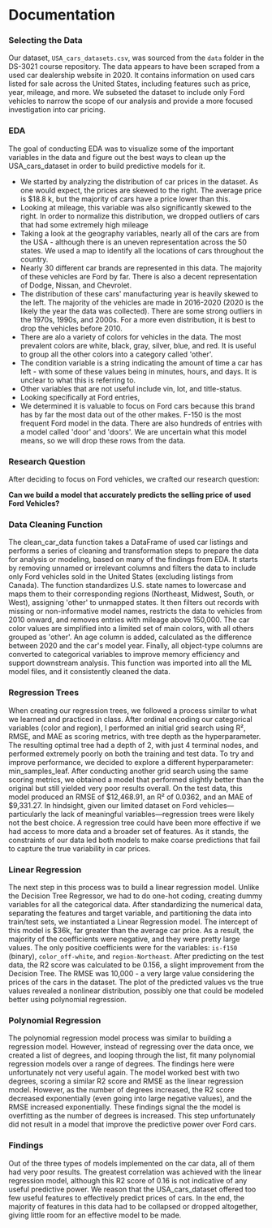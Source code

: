 # Documentation

### Selecting the Data
Our dataset, `USA_cars_datasets.csv`, was sourced from the `data` folder in the DS-3021 course repository. The data appears to have been scraped from a used car dealership website in 2020. It contains information on used cars listed for sale across the United States, including features such as price, year, mileage, and more. We subseted the dataset to include only Ford vehicles to narrow the scope of our analysis and provide a more focused investigation into car pricing. 

### EDA
The goal of conducting EDA was to visualize some of the important variables in the data and figure out the best ways to clean up the USA_cars_dataset in order to build predictive models for it. 
- We started by analyzing the distribution of car prices in the dataset. As one would expect, the prices are skewed to the right. The average price is $18.8 k, but the majority of cars have a price lower than this. 
- Looking at mileage, this variable was also significantly skewed to the right. In order to normalize this distribution, we dropped outliers of cars that had some extremely high mileage
- Taking a look at the geography variables, nearly all of the cars are from the USA - although there is an uneven representation across the 50 states. We used a map to identify all the locations of cars throughout the country.
- Nearly 30 different car brands are represented in this data. The majority of these vehicles are Ford by far. There is also a decent representation of Dodge, Nissan, and Chevrolet.
- The distribution of these cars' manufacturing year is heavily skewed to the left. The majority of the vehicles are made in 2016-2020 (2020 is the likely the year the data was collected). There are some strong outliers in the 1970s, 1990s, and 2000s. For a more even distribution, it is best to drop the vehicles before 2010.
- There are alo a variety of colors for vehicles in the data. The most prevalent colors are white, black, gray, silver, blue, and red. It is useful to group all the other colors into a category called 'other'.
- The condition variable is a string indicating the amount of time a car has left - with some of these values being in minutes, hours, and days. It is unclear to what this is referring to.
- Other variables that are not useful include vin, lot, and title-status.
- Looking specifically at Ford entries, 
- We determined it is valuable to focus on Ford cars because this brand has by far the most data out of the other makes. F-150 is the most frequent Ford model in the data. There are also hundreds of entries with a model called 'door' and 'doors'. We are uncertain what this model means, so we will drop these rows from the data.


### Research Question
After deciding to focus on Ford vehicles, we crafted our research question:

**Can we build a model that accurately predicts the selling price of used Ford Vehicles?**


### Data Cleaning Function
The clean_car_data function takes a DataFrame of used car listings and performs a series of cleaning and transformation steps to prepare the data for analysis or modeling, based on many of the findings from EDA. It starts by removing unnamed or irrelevant columns and filters the data to include only Ford vehicles sold in the United States (excluding listings from Canada). The function standardizes U.S. state names to lowercase and maps them to their corresponding regions (Northeast, Midwest, South, or West), assigning 'other' to unmapped states. It then filters out records with missing or non-informative model names, restricts the data to vehicles from 2010 onward, and removes entries with mileage above 150,000. The car color values are simplified into a limited set of main colors, with all others grouped as 'other'. An age column is added, calculated as the difference between 2020 and the car's model year. Finally, all object-type columns are converted to categorical variables to improve memory efficiency and support downstream analysis. This function was imported into all the ML model files, and it consistently cleaned the data.

### Regression Trees
When creating our regression trees, we followed a process similar to what we learned and practiced in class. After ordinal encoding our categorical variables (color and region), I performed an initial grid search using R², RMSE, and MAE as scoring metrics, with tree depth as the hyperparameter. The resulting optimal tree had a depth of 2, with just 4 terminal nodes, and performed extremely poorly on both the training and test data. To try and improve performance, we decided to explore a different hyperparameter: min_samples_leaf. After conducting another grid search using the same scoring metrics, we obtained a model that performed slightly better than the original but still yielded very poor results overall. On the test data, this model produced an RMSE of $12,468.91, an R² of 0.0362, and an MAE of $9,331.27. In hindsight, given our limited dataset on Ford vehicles—particularly the lack of meaningful variables—regression trees were likely not the best choice. A regression tree could have been more effective if we had access to more data and a broader set of features. As it stands, the constraints of our data led both models to make coarse predictions that fail to capture the true variability in car prices.

### Linear Regression
The next step in this process was to build a linear regression model. Unlike the Decision Tree Regressor, we had to do one-hot coding, creating dummy variables for all the categorical data. After standardizing the numerical data, separating the features and target variable, and partitioning the data into train/test sets, we instantiated a Linear Regression model. The intercept of this model is $36k, far greater than the average car price. As a result, the majority of the coefficients were negative, and they were pretty large values. The only positive coefficients were for the variables: `is-f150` (binary), `color_off-white`, and `region-Northeast`. After predicting on the test data, the R2 score was calculated to be 0.156, a slight improvement from the Decision Tree. The RMSE was 10,000 - a very large value considering the prices of the cars in the dataset. The plot of the predicted values vs the true values revealed a nonlinear distribution, possibly one that could be modeled better using polynomial regression.


### Polynomial Regression
The polynomial regression model process was similar to building a regression model. However, instead of regressing over the data once, we created a list of degrees, and looping through the list, fit many polynomial regression models over a range of degrees. The findings here were unfortunately not very useful again. The model worked best with two degrees, scoring a similar R2 score and RMSE as the linear regression model. However, as the number of degrees increased, the R2 score decreased exponentially (even going into large negative values), and the RMSE increased exponentially. These findings signal the the model is overfitting as the number of degrees is increased. This step unfortunately did not result in a model that improve the predictive power over Ford cars.


### Findings
Out of the three types of models implemented on the car data, all of them had very poor results. The greatest correlation was achieved with the linear regression model, although this R2 score of 0.16 is not indicative of any useful predictive power. We reason that the USA_cars_dataset offered too few useful features to effectively predict prices of cars. In the end, the majority of features in this data had to be collapsed or dropped altogether, giving little room for an effective model to be made.

